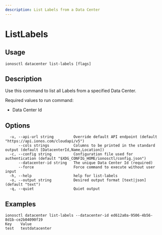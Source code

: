 ```yaml
---
description: List Labels from a Data Center
---
```


# ListLabels

## Usage

```text
ionosctl datacenter list-labels [flags]
```

## Description

Use this command to list all Labels from a specified Data Center.

Required values to run command:

* Data Center Id

## Options

```text
  -u, --api-url string         Override default API endpoint (default "https://api.ionos.com/cloudapi/v5")
      --cols strings           Columns to be printed in the standard output (default [DatacenterId,Name,Location])
  -c, --config string          Configuration file used for authentication (default "$XDG_CONFIG_HOME/ionosctl/config.json")
      --datacenter-id string   The unique Data Center Id (required)
      --force                  Force command to execute without user input
  -h, --help                   help for list-labels
  -o, --output string          Desired output format [text|json] (default "text")
  -q, --quiet                  Quiet output
```

## Examples

```text
ionosctl datacenter list-labels --datacenter-id ed612a0a-9506-4b56-8d1b-ce2b04090f19 
Key    Value
test   testdatacenter
```

